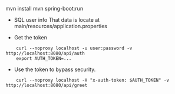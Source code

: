 mvn install
mvn spring-boot:run 

- SQL user info
That data is locate at main/resources/application.properties

- Get the token

```
	curl --noproxy localhost -u user:password -v http://localhost:8080/api/auth
	export AUTH_TOKEN=...
```

- Use the token to bypass security.

```
	curl --noproxy localhost -H "x-auth-token: $AUTH_TOKEN" -v http://localhost:8080/api/greet
```